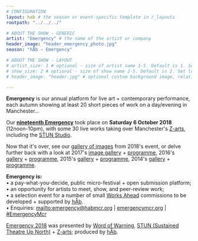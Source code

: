 ```yaml
---
# CONFIGURATION
layout: hab # the season or event-specific template in /_layouts
rootpath: "../../../"

# ABOUT THE SHOW - GENERIC
artist: "Emergency" # the name of the artist or company
header_image: "header_emergency_photo.jpg"   
season: "hÅb — Emergency" 

# ABOUT THE SHOW - LAYOUT
# artist_size: 1 # optional - size of artist name 1-5. Default is 1. Set longer names to lower values
# show_size: 2 # optional - size of show name 2-5. Default is 2. Set longer names to lower values
# header_image: "header.jpg" # optional custom background image, relative to current page

---
```

**Emergency** is our annual platform for live art + contemporary performance, each autumn showing at least 20 short pieces of work on a day/evening in Manchester…           
         
Our [**nineteenth Emergency**](/current/2018-emergency) took place on **Saturday 6 October 2018** (12noon-10pm), with some 30 live works taking over Manchester's <a href="http://www.z-arts.org/about-us/getting-here" target="_blank">Z-arts</a>, including the <a href="http://stunlive.com" target="_blank">STUN Studio</a>.            
            
Now that it's over, see our [gallery of images](/galleries/2018-emergency) from 2018's event, or delve further back with a look at 2017's [image gallery](/galleries/2017-emergency) + [programme](/archive/2017-emergency), 2016's [gallery](/galleries/2016-emergency) + [programme](/archive/2016-emergency), 2015's [gallery](/galleries/2015-emergency) + [programme](/archive/2015-emergency), 2014's [gallery](/galleries/2014-emergency) + [programme](/archive/2014-emergency).           
		
**Emergency is:**      
• a pay-what-you-decide, public micro-festival + open submission platform;        
• an opportunity for artists to meet, show, and peer-review work;      
• a selection event for a number of small [Works Ahead](/hab/worksahead) commissions to be developed + supported by [hÅb](/hab).      
• Enquiries: <mailto:emergency@habmcr.org> | <a href="http://emergencymcr.org" target="_blank">emergencymcr.org</a> | <a href="http://twitter.com/hashtag/EmergencyMcr" target="_blank">#EmergencyMcr</a>            
         
[Emergency 2018](/current/2018-emergency) was presented by [Word of Warning](/), <a href="http://stunlive.com" target="_blank">STUN (Sustained Theatre Up North)</a> + <a href="http://www.z-arts.org" target="_blank">Z-arts</a>; produced by [hÅb](/hab).
